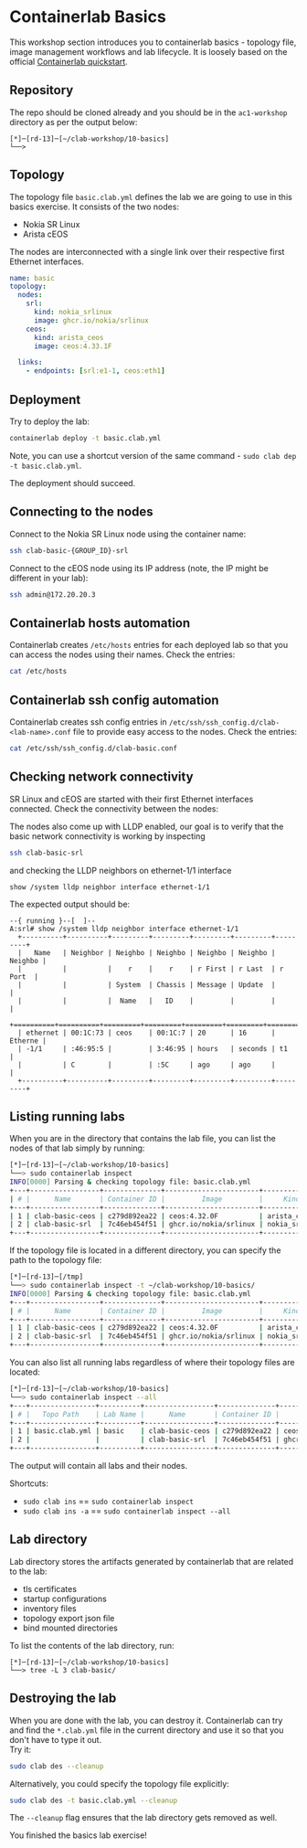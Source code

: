 # Containerlab Basics

This workshop section introduces you to containerlab basics - topology file, image management workflows and lab lifecycle. It is loosely based on the official [Containerlab quickstart](https://containerlab.dev/quickstart/).

## Repository

The repo should be cloned already and you should be in the `ac1-workshop` directory as per the output below:

```
[*]─[rd-13]─[~/clab-workshop/10-basics]
└──>
```

## Topology

The topology file `basic.clab.yml` defines the lab we are going to use in this basics exercise. It consists of the two nodes:

* Nokia SR Linux
* Arista cEOS

The nodes are interconnected with a single link over their respective first Ethernet interfaces.

```yaml
name: basic
topology:
  nodes:
    srl:
      kind: nokia_srlinux
      image: ghcr.io/nokia/srlinux
    ceos:
      kind: arista_ceos
      image: ceos:4.33.1F

  links:
    - endpoints: [srl:e1-1, ceos:eth1]
```

## Deployment

Try to deploy the lab:

```bash
containerlab deploy -t basic.clab.yml
```

Note, you can use a shortcut version of the same command - `sudo clab dep -t basic.clab.yml`.

The deployment should succeed.

## Connecting to the nodes

Connect to the Nokia SR Linux node using the container name:

```bash
ssh clab-basic-{GROUP_ID}-srl
```

Connect to the cEOS node using its IP address (note, the IP might be different in your lab):

```bash
ssh admin@172.20.20.3
```

## Containerlab hosts automation

Containerlab creates `/etc/hosts` entries for each deployed lab so that you can access the nodes using their names. Check the entries:

```bash
cat /etc/hosts
```

## Containerlab ssh config automation

Containerlab creates ssh config entries in `/etc/ssh/ssh_config.d/clab-<lab-name>.conf` file to provide easy access to the nodes. Check the entries:

```bash
cat /etc/ssh/ssh_config.d/clab-basic.conf
```

## Checking network connectivity

SR Linux and cEOS are started with their first Ethernet interfaces connected. Check the connectivity between the nodes:

The nodes also come up with LLDP enabled, our goal is to verify that the basic network connectivity is working by inspecting

```bash
ssh clab-basic-srl
```

and checking the LLDP neighbors on ethernet-1/1 interface

```
show /system lldp neighbor interface ethernet-1/1
```

The expected output should be:

```
--{ running }--[  ]--
A:srl# show /system lldp neighbor interface ethernet-1/1
  +----------+----------+---------+---------+---------+---------+---------+
  |   Name   | Neighbor | Neighbo | Neighbo | Neighbo | Neighbo | Neighbo |
  |          |          |    r    |    r    | r First | r Last  | r Port  |
  |          |          | System  | Chassis | Message | Update  |         |
  |          |          |  Name   |   ID    |         |         |         |
  +==========+==========+=========+=========+=========+=========+=========+
  | ethernet | 00:1C:73 | ceos    | 00:1C:7 | 20      | 16      | Etherne |
  | -1/1     | :46:95:5 |         | 3:46:95 | hours   | seconds | t1      |
  |          | C        |         | :5C     | ago     | ago     |         |
  +----------+----------+---------+---------+---------+---------+---------+
```

## Listing running labs

When you are in the directory that contains the lab file, you can list the nodes of that lab simply by running:

```bash
[*]─[rd-13]─[~/clab-workshop/10-basics]
└──> sudo containerlab inspect
INFO[0000] Parsing & checking topology file: basic.clab.yml
+---+-----------------+--------------+-----------------------+---------------+---------+----------------+----------------------+
| # |      Name       | Container ID |         Image         |     Kind      |  State  |  IPv4 Address  |     IPv6 Address     |
+---+-----------------+--------------+-----------------------+---------------+---------+----------------+----------------------+
| 1 | clab-basic-ceos | c279d892ea22 | ceos:4.32.0F          | arista_ceos   | running | 172.20.20.2/24 | 2001:172:20:20::2/64 |
| 2 | clab-basic-srl  | 7c46eb454f51 | ghcr.io/nokia/srlinux | nokia_srlinux | running | 172.20.20.3/24 | 2001:172:20:20::3/64 |
+---+-----------------+--------------+-----------------------+---------------+---------+----------------+----------------------+
```

If the topology file is located in a different directory, you can specify the path to the topology file:

```bash
[*]─[rd-13]─[/tmp]
└──> sudo containerlab inspect -t ~/clab-workshop/10-basics/
INFO[0000] Parsing & checking topology file: basic.clab.yml
+---+-----------------+--------------+-----------------------+---------------+---------+----------------+----------------------+
| # |      Name       | Container ID |         Image         |     Kind      |  State  |  IPv4 Address  |     IPv6 Address     |
+---+-----------------+--------------+-----------------------+---------------+---------+----------------+----------------------+
| 1 | clab-basic-ceos | c279d892ea22 | ceos:4.32.0F          | arista_ceos   | running | 172.20.20.2/24 | 2001:172:20:20::2/64 |
| 2 | clab-basic-srl  | 7c46eb454f51 | ghcr.io/nokia/srlinux | nokia_srlinux | running | 172.20.20.3/24 | 2001:172:20:20::3/64 |
+---+-----------------+--------------+-----------------------+---------------+---------+----------------+----------------------+
```

You can also list all running labs regardless of where their topology files are located:

```bash
[*]─[rd-13]─[~/clab-workshop/10-basics]
└──> sudo containerlab inspect --all
+---+----------------+----------+-----------------+--------------+-----------------------+---------------+---------+----------------+----------------------+
| # |   Topo Path    | Lab Name |      Name       | Container ID |         Image         |     Kind      |  State  |  IPv4 Address  |     IPv6 Address     |
+---+----------------+----------+-----------------+--------------+-----------------------+---------------+---------+----------------+----------------------+
| 1 | basic.clab.yml | basic    | clab-basic-ceos | c279d892ea22 | ceos:4.32.0F          | arista_ceos   | running | 172.20.20.2/24 | 2001:172:20:20::2/64 |
| 2 |                |          | clab-basic-srl  | 7c46eb454f51 | ghcr.io/nokia/srlinux | nokia_srlinux | running | 172.20.20.3/24 | 2001:172:20:20::3/64 |
+---+----------------+----------+-----------------+--------------+-----------------------+---------------+---------+----------------+----------------------+
```

The output will contain all labs and their nodes.

Shortcuts:

* `sudo clab ins` == `sudo containerlab inspect`
* `sudo clab ins -a` == `sudo containerlab inspect --all`

## Lab directory

Lab directory stores the artifacts generated by containerlab that are related to the lab:

* tls certificates
* startup configurations
* inventory files
* topology export json file
* bind mounted directories

To list the contents of the lab directory, run:

```
[*]─[rd-13]─[~/clab-workshop/10-basics]
└──> tree -L 3 clab-basic/
```

## Destroying the lab

When you are done with the lab, you can destroy it. Containerlab can try and find the `*.clab.yml` file in the current directory and use it so that you don't have to type it out.  
Try it:

```bash
sudo clab des --cleanup
```

Alternatively, you could specify the topology file explicitly:

```bash
sudo clab des -t basic.clab.yml --cleanup
```

The `--cleanup` flag ensures that the lab directory gets removed as well.

You finished the basics lab exercise!
